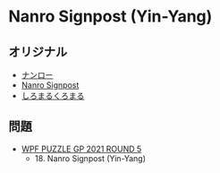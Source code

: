 # Nanro Signpost (Yin-Yang)

## オリジナル
- [ナンロー](nanro.md)
- [Nanro Signpost](nanro-signpost.md)
- [しろまるくろまる](yinyang.md)

## 問題
- [WPF PUZZLE GP 2021 ROUND 5](../questions/wpfpgp2021-5.md)
	- 18\. Nanro Signpost (Yin-Yang)
